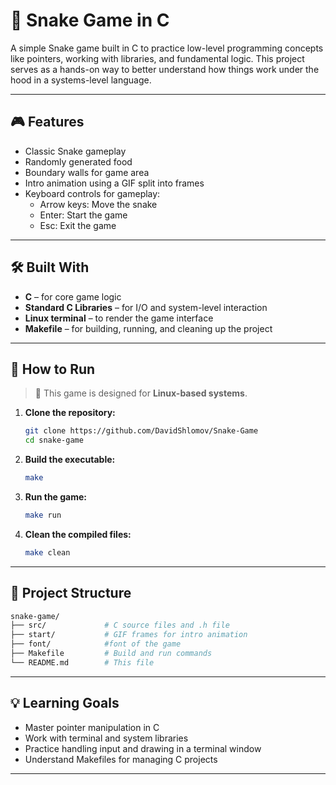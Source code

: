 # 🐍 Snake Game in C

A simple Snake game built in C to practice low-level programming concepts like pointers, working with libraries, and fundamental logic. This project serves as a hands-on way to better understand how things work under the hood in a systems-level language.

---

## 🎮 Features

- Classic Snake gameplay
- Randomly generated food
- Boundary walls for game area
- Intro animation using a GIF split into frames
- Keyboard controls for gameplay:
  - Arrow keys: Move the snake
  - Enter: Start the game
  - Esc: Exit the game

---

## 🛠️ Built With

- **C** – for core game logic
- **Standard C Libraries** – for I/O and system-level interaction
- **Linux terminal** – to render the game interface
- **Makefile** – for building, running, and cleaning up the project

---

## 🧱 How to Run

> 🐧 This game is designed for **Linux-based systems**.

1. **Clone the repository:**
   ```bash
   git clone https://github.com/DavidShlomov/Snake-Game
   cd snake-game
   ```

2. **Build the executable:**
   ```bash
   make
   ```

3. **Run the game:**
   ```bash
   make run
   ```

4. **Clean the compiled files:**
   ```bash
   make clean
   ```

---

## 📁 Project Structure

```bash
snake-game/
├── src/             # C source files and .h file
├── start/           # GIF frames for intro animation
├── font/            #font of the game
├── Makefile         # Build and run commands
└── README.md        # This file
```

---

## 💡 Learning Goals

- Master pointer manipulation in C
- Work with terminal and system libraries
- Practice handling input and drawing in a terminal window
- Understand Makefiles for managing C projects

---
